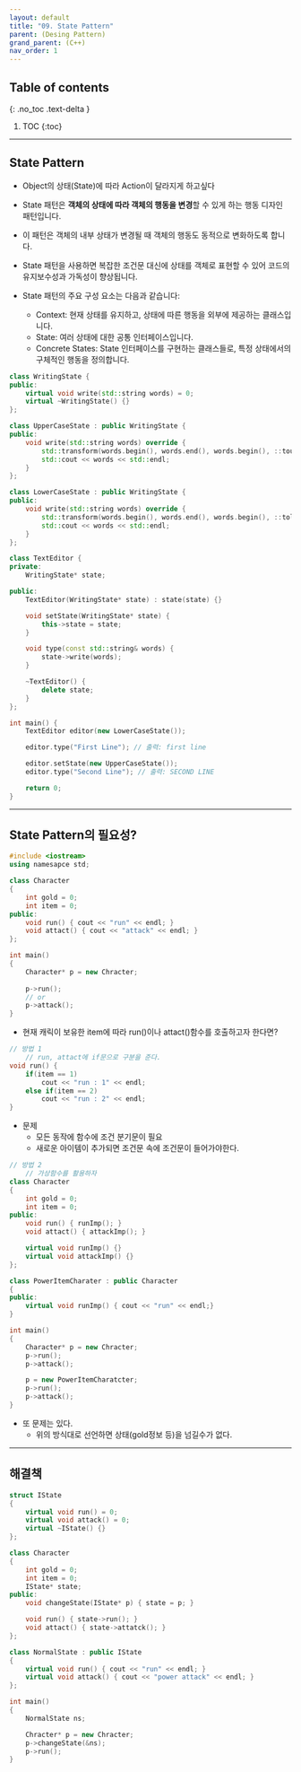 ```yaml
---
layout: default
title: "09. State Pattern"
parent: (Desing Pattern)
grand_parent: (C++)
nav_order: 1
---
```


## Table of contents
{: .no_toc .text-delta }

1. TOC
{:toc}

---

## State Pattern

* Object의 상태(State)에 따라 Action이 달라지게 하고싶다

* State 패턴은 **객체의 상태에 따라 객체의 행동을 변경**할 수 있게 하는 행동 디자인 패턴입니다. 
* 이 패턴은 객체의 내부 상태가 변경될 때 객체의 행동도 동적으로 변화하도록 합니다. 
* State 패턴을 사용하면 복잡한 조건문 대신에 상태를 객체로 표현할 수 있어 코드의 유지보수성과 가독성이 향상됩니다.
* State 패턴의 주요 구성 요소는 다음과 같습니다:
    * Context: 현재 상태를 유지하고, 상태에 따른 행동을 외부에 제공하는 클래스입니다.
    * State: 여러 상태에 대한 공통 인터페이스입니다.
    * Concrete States: State 인터페이스를 구현하는 클래스들로, 특정 상태에서의 구체적인 행동을 정의합니다.

```cpp
class WritingState {
public:
    virtual void write(std::string words) = 0;
    virtual ~WritingState() {}
};

```

```cpp
class UpperCaseState : public WritingState {
public:
    void write(std::string words) override {
        std::transform(words.begin(), words.end(), words.begin(), ::toupper);
        std::cout << words << std::endl;
    }
};

class LowerCaseState : public WritingState {
public:
    void write(std::string words) override {
        std::transform(words.begin(), words.end(), words.begin(), ::tolower);
        std::cout << words << std::endl;
    }
};

```

```cpp
class TextEditor {
private:
    WritingState* state;

public:
    TextEditor(WritingState* state) : state(state) {}

    void setState(WritingState* state) {
        this->state = state;
    }

    void type(const std::string& words) {
        state->write(words);
    }

    ~TextEditor() {
        delete state;
    }
};

```

```cpp
int main() {
    TextEditor editor(new LowerCaseState());

    editor.type("First Line"); // 출력: first line

    editor.setState(new UpperCaseState());
    editor.type("Second Line"); // 출력: SECOND LINE

    return 0;
}

```

---

## State Pattern의 필요성?

```cpp
#include <iostream>
using namesapce std;

class Character
{
    int gold = 0;
    int item = 0;
public:
    void run() { cout << "run" << endl; }
    void attact() { cout << "attack" << endl; }
};

int main()
{
    Character* p = new Chracter;
    
    p->run();
    // or
    p->attack();
}
```

* 현재 캐릭이 보유한 item에 따라 run()이나 attact()함수를 호출하고자 한다면?

```cpp
// 방법 1
    // run, attact에 if문으로 구분을 준다.
void run() { 
    if(item == 1)
        cout << "run : 1" << endl; 
    else if(item == 2)
        cout << "run : 2" << endl;
}
```

* 문제
    * 모든 동작에 함수에 조건 분기문이 필요
    * 새로운 아이템이 추가되면 조건문 속에 조건문이 들어가야한다.

```cpp
// 방법 2
    // 가상함수를 활용하자
class Character
{
    int gold = 0;
    int item = 0;
public:
    void run() { runImp(); }
    void attact() { attackImp(); }

    virtual void runImp() {}
    virtual void attackImp() {}
};

class PowerItemCharater : public Character
{
public:
    virtual void runImp() { cout << "run" << endl;}
}

int main()
{
    Character* p = new Chracter;
    p->run();
    p->attack();

    p = new PowerItemCharatcter;
    p->run();
    p->attack();
}
```

* 또 문제는 있다.
    * 위의 방식대로 선언하면 상태(gold정보 등)을 넘길수가 없다.

---

## 해결책

```cpp
struct IState
{
    virtual void run() = 0;
    virtual void attack() = 0;
    virtual ~IState() {}
};

class Character
{
    int gold = 0;
    int item = 0;
    IState* state;
public:
    void changeState(IState* p) { state = p; }

    void run() { state->run(); }
    void attact() { state->attatck(); }
};

class NormalState : public IState
{
    virtual void run() { cout << "run" << endl; }
    virtual void attack() { cout << "power attack" << endl; }
};

int main()
{
    NormalState ns;

    Chracter* p = new Chracter;
    p->changeState(&ns);
    p->run();
}
```